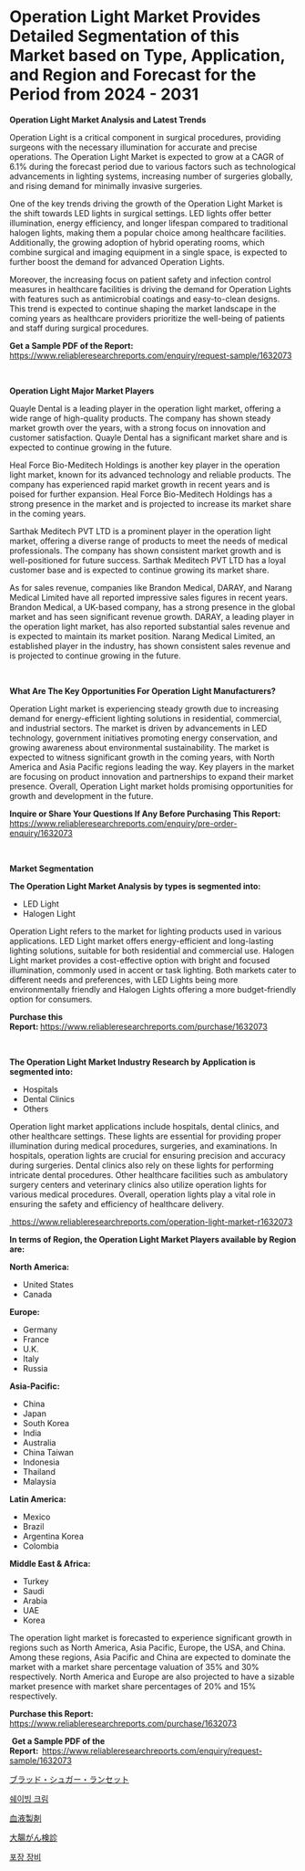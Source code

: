 <p><h1>Operation Light Market Provides Detailed Segmentation of this Market based on Type, Application, and Region and Forecast for the Period from 2024 - 2031</h1></p><p><strong>Operation Light Market Analysis and Latest Trends</strong></p>
<p><p>Operation Light is a critical component in surgical procedures, providing surgeons with the necessary illumination for accurate and precise operations. The Operation Light Market is expected to grow at a CAGR of 6.1% during the forecast period due to various factors such as technological advancements in lighting systems, increasing number of surgeries globally, and rising demand for minimally invasive surgeries.</p><p>One of the key trends driving the growth of the Operation Light Market is the shift towards LED lights in surgical settings. LED lights offer better illumination, energy efficiency, and longer lifespan compared to traditional halogen lights, making them a popular choice among healthcare facilities. Additionally, the growing adoption of hybrid operating rooms, which combine surgical and imaging equipment in a single space, is expected to further boost the demand for advanced Operation Lights.</p><p>Moreover, the increasing focus on patient safety and infection control measures in healthcare facilities is driving the demand for Operation Lights with features such as antimicrobial coatings and easy-to-clean designs. This trend is expected to continue shaping the market landscape in the coming years as healthcare providers prioritize the well-being of patients and staff during surgical procedures.</p></p>
<p><strong>Get a Sample PDF of the Report:&nbsp;</strong> <a href="https://www.reliableresearchreports.com/enquiry/request-sample/1632073">https://www.reliableresearchreports.com/enquiry/request-sample/1632073</a></p>
<p>&nbsp;</p>
<p><strong>Operation Light Major Market Players</strong></p>
<p><p>Quayle Dental is a leading player in the operation light market, offering a wide range of high-quality products. The company has shown steady market growth over the years, with a strong focus on innovation and customer satisfaction. Quayle Dental has a significant market share and is expected to continue growing in the future.</p><p>Heal Force Bio-Meditech Holdings is another key player in the operation light market, known for its advanced technology and reliable products. The company has experienced rapid market growth in recent years and is poised for further expansion. Heal Force Bio-Meditech Holdings has a strong presence in the market and is projected to increase its market share in the coming years.</p><p>Sarthak Meditech PVT LTD is a prominent player in the operation light market, offering a diverse range of products to meet the needs of medical professionals. The company has shown consistent market growth and is well-positioned for future success. Sarthak Meditech PVT LTD has a loyal customer base and is expected to continue growing its market share.</p><p>As for sales revenue, companies like Brandon Medical, DARAY, and Narang Medical Limited have all reported impressive sales figures in recent years. Brandon Medical, a UK-based company, has a strong presence in the global market and has seen significant revenue growth. DARAY, a leading player in the operation light market, has also reported substantial sales revenue and is expected to maintain its market position. Narang Medical Limited, an established player in the industry, has shown consistent sales revenue and is projected to continue growing in the future.</p></p>
<p>&nbsp;</p>
<p><strong>What Are The Key Opportunities For Operation Light Manufacturers?</strong></p>
<p><p>Operation Light market is experiencing steady growth due to increasing demand for energy-efficient lighting solutions in residential, commercial, and industrial sectors. The market is driven by advancements in LED technology, government initiatives promoting energy conservation, and growing awareness about environmental sustainability. The market is expected to witness significant growth in the coming years, with North America and Asia Pacific regions leading the way. Key players in the market are focusing on product innovation and partnerships to expand their market presence. Overall, Operation Light market holds promising opportunities for growth and development in the future.</p></p>
<p><strong>Inquire or Share Your Questions If Any Before Purchasing This Report:</strong> <a href="https://www.reliableresearchreports.com/enquiry/pre-order-enquiry/1632073">https://www.reliableresearchreports.com/enquiry/pre-order-enquiry/1632073</a></p>
<p>&nbsp;</p>
<p><strong>Market Segmentation</strong></p>
<p><strong>The Operation Light Market Analysis by types is segmented into:</strong></p>
<p><ul><li>LED Light</li><li>Halogen Light</li></ul></p>
<p><p>Operation Light refers to the market for lighting products used in various applications. LED Light market offers energy-efficient and long-lasting lighting solutions, suitable for both residential and commercial use. Halogen Light market provides a cost-effective option with bright and focused illumination, commonly used in accent or task lighting. Both markets cater to different needs and preferences, with LED Lights being more environmentally friendly and Halogen Lights offering a more budget-friendly option for consumers.</p></p>
<p><strong>Purchase this Report:&nbsp;</strong><a href="https://www.reliableresearchreports.com/purchase/1632073">https://www.reliableresearchreports.com/purchase/1632073</a></p>
<p>&nbsp;</p>
<p><strong>The Operation Light Market Industry Research by Application is segmented into:</strong></p>
<p><ul><li>Hospitals</li><li>Dental Clinics</li><li>Others</li></ul></p>
<p><p>Operation light market applications include hospitals, dental clinics, and other healthcare settings. These lights are essential for providing proper illumination during medical procedures, surgeries, and examinations. In hospitals, operation lights are crucial for ensuring precision and accuracy during surgeries. Dental clinics also rely on these lights for performing intricate dental procedures. Other healthcare facilities such as ambulatory surgery centers and veterinary clinics also utilize operation lights for various medical procedures. Overall, operation lights play a vital role in ensuring the safety and efficiency of healthcare delivery.</p></p>
<p><a href="https://www.reliableresearchreports.com/operation-light-market-r1632073">&nbsp;https://www.reliableresearchreports.com/operation-light-market-r1632073</a></p>
<p><strong>In terms of Region, the Operation Light Market Players available by Region are:</strong></p>
<p>
    <p> <strong> North America: </strong>
        <ul>
            <li>United States</li>
            <li>Canada</li>
        </ul>
        </p> 
    <p> <strong> Europe: </strong>
        <ul>
            <li>Germany</li>
            <li>France</li>
            <li>U.K.</li>
            <li>Italy</li>
            <li>Russia</li>
        </ul>
        </p> 
    <p> <strong> Asia-Pacific: </strong>
        <ul>
            <li>China</li>
            <li>Japan</li>
            <li>South Korea</li>
            <li>India</li>
            <li>Australia</li>
            <li>China Taiwan</li>
            <li>Indonesia</li>
            <li>Thailand</li>
            <li>Malaysia</li>
        </ul>
        </p> 
    <p> <strong> Latin America: </strong>
        <ul>
            <li>Mexico</li>
            <li>Brazil</li>
            <li>Argentina Korea</li>
            <li>Colombia</li>
        </ul>
        </p> 
    <p> <strong> Middle East & Africa: </strong>
        <ul>
            <li>Turkey</li>
            <li>Saudi</li>
            <li>Arabia</li>
            <li>UAE</li>
            <li>Korea</li>
        </ul>
    </p>
    </p>
<p><p>The operation light market is forecasted to experience significant growth in regions such as North America, Asia Pacific, Europe, the USA, and China. Among these regions, Asia Pacific and China are expected to dominate the market with a market share percentage valuation of 35% and 30% respectively. North America and Europe are also projected to have a sizable market presence with market share percentages of 20% and 15% respectively.</p></p>
<p><strong>Purchase this Report: </strong><a href="https://www.reliableresearchreports.com/purchase/1632073">https://www.reliableresearchreports.com/purchase/1632073</a></p>
<p>&nbsp;<strong>Get a Sample PDF of the Report:&nbsp;&nbsp;</strong><a href="https://www.reliableresearchreports.com/enquiry/request-sample/1632073">https://www.reliableresearchreports.com/enquiry/request-sample/1632073</a></p>
<p><strong></strong></p>
<p><p><a href="https://github.com/decker5351/Market-Research-Report-List-1/blob/main/470902650825.md">ブラッド・シュガー・ランセット</a></p><p><a href="https://medium.com/@codystark26/%EC%89%90%EC%9D%B4%EB%B9%99-%ED%81%AC%EB%A6%BC-%EC%8B%9C%EC%9E%A5-%EC%A0%84%EB%A7%9D-%EC%82%B0%EC%97%85-%EA%B0%9C%EC%9A%94-%EB%B0%8F-%EC%98%88%EC%B8%A1-2024%EB%85%84%EB%B6%80%ED%84%B0-2031%EB%85%84-efc234804bd9">쉐이빙 크림</a></p><p><a href="https://github.com/KaydenJohns1964/Market-Research-Report-List-1/blob/main/747915550824.md">血液製剤</a></p><p><a href="https://medium.com/@kimalker_178/%E5%A4%A7%E8%85%B8%E3%81%8C%E3%82%93%E6%A4%9C%E8%A8%BA%E5%B8%82%E5%A0%B4%E3%81%AF-%E5%B8%82%E5%A0%B4%E3%82%B7%E3%82%A7%E3%82%A2-%E5%B8%82%E5%A0%B4%E3%83%88%E3%83%AC%E3%83%B3%E3%83%89-%E5%B8%82%E5%A0%B4%E6%88%90%E9%95%B7%E3%81%AB%E9%96%A2%E3%81%99%E3%82%8B%E6%83%85%E5%A0%B1%E3%82%92%E6%8F%90%E4%BE%9B%E3%81%97%E3%81%A6%E3%81%84%E3%81%BE%E3%81%99-764270ae11f8">大腸がん検診</a></p><p><a href="https://medium.com/@karenburke2009/%ED%8F%AC%EC%9E%A5-%EC%9E%A5%EB%B9%84-%EC%8B%9C%EC%9E%A5-%EB%8F%99%ED%96%A5-%EB%B0%8F-%EC%8B%9C%EC%9E%A5-%EB%B6%84%EC%84%9D%EC%9D%80-2024-2031%EB%85%84%EA%B9%8C%EC%A7%80-%EC%98%88%EC%B8%A1%EB%90%98%EC%97%88%EC%8A%B5%EB%8B%88%EB%8B%A4-2c5577c03400">포장 장비</a></p></p>
